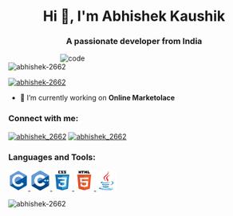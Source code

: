 <h1 align="center">Hi 👋, I'm Abhishek Kaushik</h1>
<h3 align="center">A passionate developer from India</h3>
<img align="right" alt="code" width="400 src="https://cdn.dribbble.com/users/1162077/screenshots/3848914/programmer.gif">
<p align="left"> <img src="https://komarev.com/ghpvc/?username=abhishek-2662&label=Profile%20views&color=0e75b6&style=flat" alt="abhishek-2662" /> </p>

<p align="left"> <a href="https://github.com/ryo-ma/github-profile-trophy"><img src="https://github-profile-trophy.vercel.app/?username=abhishek-2662" alt="abhishek-2662" /></a> </p>

- 🔭 I’m currently working on **Online Marketolace**

<h3 align="left">Connect with me:</h3>
<p align="left">
<a href="https://www.codechef.com/users/abhishek_2662" target="blank"><img align="center" src="https://cdn.jsdelivr.net/npm/simple-icons@3.1.0/icons/codechef.svg" alt="abhishek_2662" height="30" width="40" /></a>
<a href="https://www.leetcode.com/abhishek_2662" target="blank"><img align="center" src="https://raw.githubusercontent.com/rahuldkjain/github-profile-readme-generator/master/src/images/icons/Social/leet-code.svg" alt="abhishek_2662" height="30" width="40" /></a>
</p>

<h3 align="left">Languages and Tools:</h3>
<p align="left"> <a href="https://www.cprogramming.com/" target="_blank" rel="noreferrer"> <img src="https://raw.githubusercontent.com/devicons/devicon/master/icons/c/c-original.svg" alt="c" width="40" height="40"/> </a> <a href="https://www.w3schools.com/cpp/" target="_blank" rel="noreferrer"> <img src="https://raw.githubusercontent.com/devicons/devicon/master/icons/cplusplus/cplusplus-original.svg" alt="cplusplus" width="40" height="40"/> </a> <a href="https://www.w3schools.com/css/" target="_blank" rel="noreferrer"> <img src="https://raw.githubusercontent.com/devicons/devicon/master/icons/css3/css3-original-wordmark.svg" alt="css3" width="40" height="40"/> </a> <a href="https://www.w3.org/html/" target="_blank" rel="noreferrer"> <img src="https://raw.githubusercontent.com/devicons/devicon/master/icons/html5/html5-original-wordmark.svg" alt="html5" width="40" height="40"/> </a> <a href="https://www.java.com" target="_blank" rel="noreferrer"> <img src="https://raw.githubusercontent.com/devicons/devicon/master/icons/java/java-original.svg" alt="java" width="40" height="40"/> </a> </p>

<p><img align="center" src="https://github-readme-stats.vercel.app/api/top-langs?username=abhishek-2662&show_icons=true&locale=en&layout=compact" alt="abhishek-2662" /></p>
